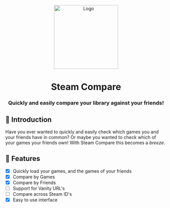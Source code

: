 <p align="center">
	<p align="center">
   <img width="200" height="200" src="https://steamcompare.games/logo/0.25x.png" alt="Logo">
  </p>
	<h1 align="center"><b>Steam Compare</b></h1>
	<h3 align="center"><b>Quickly and easily compare your library against your friends!</b></h3>
</p>

## 👋 Introduction

Have you ever wanted to quickly and easily check which games you and your friends have in common? Or maybe you wanted to check which of your games your friends own! With Steam Compare this becomes a _breeze_.

## 🎨 Features

- [x] Quickly load your games, and the games of your friends
- [x] Compare by Games
- [x] Compare by Friends
- [ ] Support for Vanity URL's
- [ ] Compare across Steam ID's
- [x] Easy to use interface
